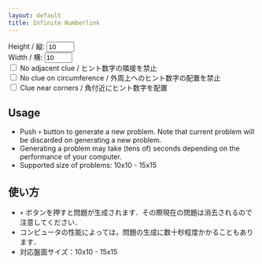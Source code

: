 ```yaml
---
layout: default
title: Infinite Numberlink
---
```


<div id="container" useGenerator="true"> </div>

<form>
    <div>
        Height / 縦:
        <input type="number" min="10" max="15" value="10" size="5" id="height" />
    </div>
    <div>
        Width / 横:
        <input type="number" min="10" max="15" value="10" size="5" id="width" />
    </div>
    <div>
        <input type="checkbox" id="no_adjacent_clue" />
        <label for="no_adjacent_clue">No adjacent clue / ヒント数字の隣接を禁止</label>
    </div>
    <div>
        <input type="checkbox" id="no_clue_circumference" />
        <label for="no_clue_circumference">No clue on circumference / 外周上へのヒント数字の配置を禁止</label>
    </div>
    <div>
        <input type="checkbox" id="clue_near_corners" />
        <label for="clue_near_corners">Clue near corners / 角付近にヒント数字を配置</label>
    </div>
</form>

<script type="text/javascript" src="bundle.js"></script>
<script type="text/javascript" src="bridge.js"></script>

<script type="text/javascript">
    window.bridge = new PuzrsBridge("puzrs.wasm");
    function generateProblem() {
        const height = parseInt(document.getElementById("height").value);
        const width = parseInt(document.getElementById("width").value);
        if (!(10 <= height && height <= 15 && 10 <= width && width <= 15)) {
            alert("Invalid size of problem: " + height + "x" + width);
            return;
        }
        const noAdjacentClue = document.getElementById("no_adjacent_clue").checked;
        const noClueCircumference = document.getElementById("no_clue_circumference").checked;
        const clueNearCorners = document.getElementById("clue_near_corners").checked;
        const problem = window.bridge.generateNumberlink({
            height,
            width,
            minimum_chain_length: (height <= 12 || width <= 12) ? 6 : 8,
            forbid_adjacent_clue: noAdjacentClue,
            empty_width: noClueCircumference ? 1 : 0,
            corner_clue: clueNearCorners ? { low: 1, high: 2 } : null
        });
        return problem;
    }
</script>

## Usage

- Push `+` button to generate a new problem. Note that current problem will be discarded on generating a new problem.
- Generating a problem may take (tens of) seconds depending on the performance of your computer.
- Supported size of problems: 10x10 - 15x15

## 使い方

- `+` ボタンを押すと問題が生成されます．その際現在の問題は消去されるので注意してください．
- コンピュータの性能によっては，問題の生成に数十秒程度かかることもあります．
- 対応盤面サイズ：10x10 - 15x15
